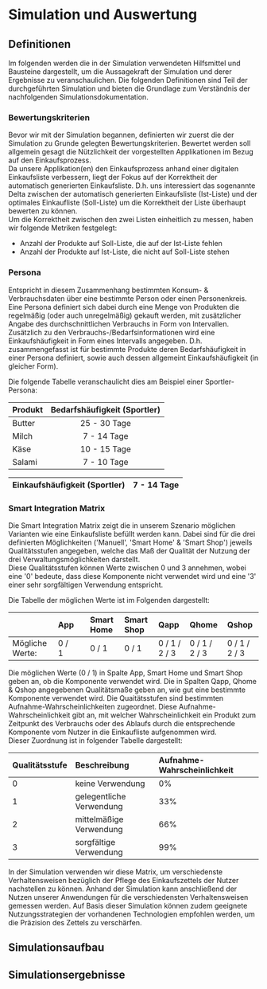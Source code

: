 # Simulation und Auswertung

## Definitionen

Im folgenden werden die in der Simulation verwendeten Hilfsmittel und Bausteine dargestellt, um die Aussagekraft der Simulation und derer Ergebnisse zu veranschaulichen. Die folgenden Definitionen sind Teil der durchgeführten Simulation und bieten die Grundlage zum Verständnis der nachfolgenden Simulationsdokumentation.

### Bewertungskriterien

Bevor wir mit der Simulation begannen, definierten wir zuerst die der Simulation zu Grunde gelegten Bewertungskriterien. Bewertet werden soll allgemein gesagt die Nützlichkeit der vorgestellten Applikationen im Bezug auf den Einkaufsprozess.  
Da unsere Applikation\(en\) den Einkaufsprozess anhand einer digitalen Einkaufsliste verbessern, liegt der Fokus auf der Korrektheit der automatisch generierten Einkaufsliste. D.h. uns interessiert das sogenannte Delta zwischen der automatisch generierten Einkaufsliste \(Ist-Liste\) und der optimales Einkaufliste \(Soll-Liste\) um die Korrektheit der Liste überhaupt bewerten zu können.  
Um die Korrektheit zwischen den zwei Listen einheitlich zu messen, haben wir folgende Metriken festgelegt:

* Anzahl der Produkte auf Soll-Liste, die auf der Ist-Liste fehlen
* Anzahl der Produkte auf Ist-Liste, die nicht auf Soll-Liste stehen

### Persona

Entspricht in diesem Zusammenhang bestimmten Konsum- & Verbrauchsdaten über eine bestimmte Person oder einen Personenkreis. Eine Persona definiert sich dabei durch eine Menge von Produkten die regelmäßig \(oder auch unregelmäßig\) gekauft werden, mit zusätzlicher Angabe des durchschnittlichen Verbrauchs in Form von Intervallen. Zusätzlich zu den Verbrauchs-/Bedarfsinformationen wird eine Einkaufshäufigkeit in Form eines Intervalls angegeben. D.h. zusammengefasst ist für bestimmte Produkte deren Bedarfshäufigkeit in einer Persona definiert, sowie auch dessen allgemeint Einkaufshäufigkeit \(in gleicher Form\).

Die folgende Tabelle veranschaulicht dies am Beispiel einer Sportler-Persona:

| Produkt | Bedarfshäufigkeit \(Sportler\) |
| :--- | :---: |
| Butter | 25 - 30 Tage |
| Milch |  7 - 14 Tage |
| Käse | 10 - 15 Tage |
| Salami |  7 - 10 Tage |

| Einkaufshäufigkeit \(Sportler\) | 7 - 14 Tage |
| :--- | :--- |


### Smart Integration Matrix

Die Smart Integration Matrix zeigt die in unserem Szenario möglichen Varianten wie eine Einkaufsliste befüllt werden kann. Dabei sind für die drei definierten Möglichkeiten \('Manuell', 'Smart Home' & 'Smart Shop'\) jeweils Qualitätsstufen angegeben, welche das Maß der Qualität der Nutzung der drei Verwaltungsmöglichkeiten darstellt.   
Diese Qualitätsstufen können Werte zwischen 0 und 3 annehmen, wobei eine '0' bedeute, dass diese Komponente nicht verwendet wird und eine '3' einer sehr sorgfältigen Verwendung entspricht.

Die Tabelle der möglichen Werte ist im Folgenden dargestellt: 

|  | **App** |    | **Smart Home** | **Smart Shop** | **Qapp** | **Qhome** | **Qshop** |
| :--- | :--- | :--- | :--- | :--- | :--- | :--- | :--- |
| Mögliche Werte: | 0 / 1 |    | 0 / 1 | 0 / 1 | 0 / 1 / 2 / 3 | 0 / 1 / 2 / 3 | 0 / 1 / 2 / 3 |

Die möglichen Werte \(0 / 1\) in Spalte App, Smart Home und Smart Shop geben an, ob die Komponente verwendet wird. Die in Spalten Qapp, Qhome & Qshop angegebenen Qualitätsmaße geben an, wie gut eine bestimmte Komponente verwendet wird. Die Quaitätsstufen sind bestimmten Aufnahme-Wahrscheinlichkeiten zugeordnet. Diese Aufnahme-Wahrscheinlichkeit gibt an, mit welcher Wahrscheinlichkeit ein Produkt zum Zeitpunkt des Verbrauchs oder des Ablaufs durch die entsprechende Komponente vom Nutzer in die Einkaufliste aufgenommen wird.  
Dieser Zuordnung ist in folgender Tabelle dargestellt:

| Qualitätsstufe | Beschreibung | Aufnahme-Wahrscheinlichkeit |
| :--- | :--- | :--- |
| 0 | keine Verwendung | 0% |
| 1 | gelegentliche Verwendung | 33% |
| 2 | mittelmäßige Verwendung | 66% |
| 3 | sorgfältige Verwendung | 99% |

In der Simulation verwenden wir diese Matrix, um verschiedenste Verhaltensweisen bezüglich der Pflege des Einkaufszettels der Nutzer nachstellen zu können. Anhand der Simulation kann anschließend der Nutzen unserer Anwendungen für die verschiedensten Verhaltensweisen gemessen werden. Auf Basis dieser Simulation können zudem geeignete Nutzungsstrategien der vorhandenen Technologien empfohlen werden, um die Präzision des Zettels zu verschärfen.

## Simulationsaufbau

## Simulationsergebnisse



